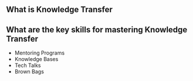 ## What is Knowledge Transfer

## What are the key skills for mastering Knowledge Transfer

- Mentoring Programs
- Knowledge Bases
- Tech Talks
- Brown Bags 